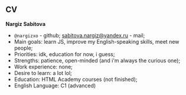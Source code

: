 ## CV 
**Nargiz Sabitova**
- `@nargizxo` - github; sabitova.nargiz@yandex.ru - mail; 
- Main goals: learn JS, improve my English-speaking skills, meet new people; 
- Priorities: idk, education for now, i guess;
- Strengths: patience, open-minded (and i'm always the curious one);  
- Work experience: none;
- Desire to learn: a lot lol;
- Education: HTML Academy courses (not finished); 
- English Language: C1 (advanced)

